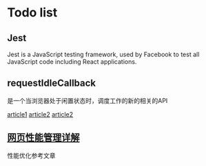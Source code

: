 # Todo list
## Jest
Jest is a JavaScript testing framework, 
used by Facebook to test all JavaScript code including React applications.

## requestIdleCallback
是一个当浏览器处于闲置状态时，调度工作的新的相关的API

[article1](http://div.io/topic/1370)
[article2](https://www.kancloud.cn/digest/web-page-performance-in-depth/65364)
[article2](https://developers.google.com/web/updates/2015/08/using-requestidlecallback)

## [网页性能管理详解](http://www.ruanyifeng.com/blog/2015/09/web-page-performance-in-depth.html)
性能优化参考文章